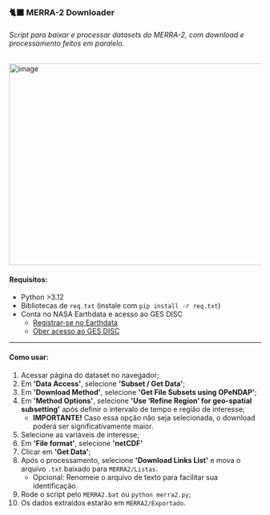 ### 🐈‍⬛ **MERRA-2 Downloader**

###### Script para baixar e processar datasets do MERRA-2, com download e processamento feitos em paralelo.

<img width="742" height="403" alt="image" src="https://github.com/user-attachments/assets/b61026a7-b805-4ba4-9f5f-4819784a2c59" />

#### Requisitos:
* Python >3.12
* Bibliotecas de `req.txt` (instale com `pip install -r req.txt`)
* Conta no NASA Earthdata e acesso ao GES DISC
    - [Registrar-se no Earthdata](https://www.earthdata.nasa.gov/data/earthdata-login#toc-how-do-i-register-with-earthdata-login)
    - [Ober acesso ao GES DISC](https://disc.gsfc.nasa.gov/earthdata-login)

---

#### Como usar:
1. Acessar página do dataset no navegador;
1. Em **'Data Access'**, selecione **'Subset / Get Data'**;
1. Em **'Download Method'**, selecione **'Get File Subsets using OPeNDAP'**;
1. Em **'Method Options'**, selecione **'Use ‘Refine Region’ for geo-spatial subsetting'** após definir o intervalo de tempo e região de interesse;
    * **IMPORTANTE!** Caso essa opção não seja selecionada, o download poderá ser significativamente maior.
1. Selecione as variáveis de interesse;
1. Em **'File format'**, selecione **'netCDF'**
1. Clicar em **'Get Data'**;
1. Após o processamento, selecione **'Download Links List'** e mova o arquivo `.txt` baixado para `MERRA2/Listas`.
    - Opcional: Renomeie o arquivo de texto para facilitar sua identificação.
1. Rode o script pelo `MERRA2.bat` ou `python merra2.py`;
1. Os dados extraídos estarão em `MERRA2/Exportado`.
